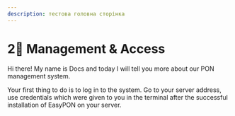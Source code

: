 ```yaml
---
description: тестова головна сторінка
---
```


# 2⃣ Management & Access

Hi there! My name is Docs and today I will tell you more about our PON management system.&#x20;

Your first thing to do is to log in to the system. Go to your server address, use credentials which were given to you in the terminal after the successful installation of EasyPON on your server.&#x20;

